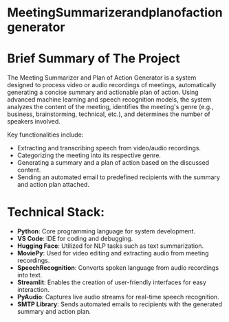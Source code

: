 # MeetingSummarizerandplanofactiongenerator

# Brief Summary of The Project
The Meeting Summarizer and Plan of Action Generator is a system designed to process video or audio recordings of meetings, automatically generating a concise summary and actionable plan of action. Using advanced machine learning and speech recognition models, the system analyzes the content of the meeting, identifies the meeting's genre (e.g., business, brainstorming, technical, etc.), and determines the number of speakers involved. 

Key functionalities include:
- Extracting and transcribing speech from video/audio recordings.
- Categorizing the meeting into its respective genre.
- Generating a summary and a plan of action based on the discussed content.
- Sending an automated email to predefined recipients with the summary and action plan attached.
# Technical Stack:
- **Python**: Core programming language for system development.
- **VS Code**: IDE for coding and debugging.
- **Hugging Face**: Utilized for NLP tasks such as text summarization.
- **MoviePy**: Used for video editing and extracting audio from meeting recordings.
- **SpeechRecognition**: Converts spoken language from audio recordings into text.
- **Streamlit**: Enables the creation of user-friendly interfaces for easy interaction.
- **PyAudio**: Captures live audio streams for real-time speech recognition.
- **SMTP Library**: Sends automated emails to recipients with the generated summary and action plan.
